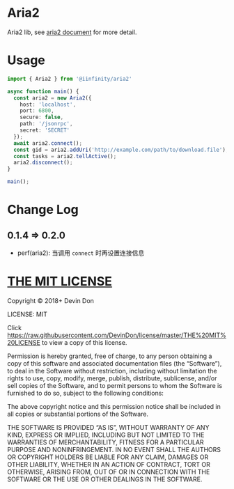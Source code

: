 # Aria2

Aria2 lib, see [aria2 document](https://aria2.github.io/manual/en/html/aria2c.html#methods) for more detail.

# Usage

```typescript
import { Aria2 } from '@iinfinity/aria2'

async function main() {
  const aria2 = new Aria2({
    host: 'localhost',
    port: 6800,
    secure: false,
    path: '/jsonrpc',
    secret: 'SECRET'
  });
  await aria2.connect();
  const gid = aria2.addUri('http://example.com/path/to/download.file');
  const tasks = aria2.tellActive();
  aria2.disconnect();
}

main();
```

# Change Log

## 0.1.4 => 0.2.0

- perf(aria2): 当调用 `connect` 时再设置连接信息

# [THE MIT LICENSE](https://raw.githubusercontent.com/DevinDon/license/master/THE%20MIT%20LICENSE)

Copyright © 2018+ Devin Don

LICENSE: MIT

Click https://raw.githubusercontent.com/DevinDon/license/master/THE%20MIT%20LICENSE to view a copy of this license.

Permission is hereby granted, free of charge, to any person obtaining a copy of this software and associated documentation files (the “Software”), to deal in the Software without restriction, including without limitation the rights to use, copy, modify, merge, publish, distribute, sublicense, and/or sell copies of the Software, and to permit persons to whom the Software is furnished to do so, subject to the following conditions:

The above copyright notice and this permission notice shall be included in all copies or substantial portions of the Software.

THE SOFTWARE IS PROVIDED “AS IS”, WITHOUT WARRANTY OF ANY KIND, EXPRESS OR IMPLIED, INCLUDING BUT NOT LIMITED TO THE WARRANTIES OF MERCHANTABILITY, FITNESS FOR A PARTICULAR PURPOSE AND NONINFRINGEMENT. IN NO EVENT SHALL THE AUTHORS OR COPYRIGHT HOLDERS BE LIABLE FOR ANY CLAIM, DAMAGES OR OTHER LIABILITY, WHETHER IN AN ACTION OF CONTRACT, TORT OR OTHERWISE, ARISING FROM, OUT OF OR IN CONNECTION WITH THE SOFTWARE OR THE USE OR OTHER DEALINGS IN THE SOFTWARE.
